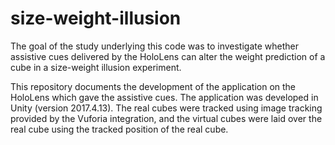 # size-weight-illusion

The goal of the study underlying this code was to investigate whether assistive cues delivered by the HoloLens can alter the weight prediction of a cube in a size-weight illusion experiment.

This repository documents the development of the application on the HoloLens which gave the assistive cues. The application was developed in Unity (version 2017.4.13). The real cubes were tracked using image tracking provided by the Vuforia integration, and the virtual cubes were laid over the real cube using the tracked position of the real cube. 
